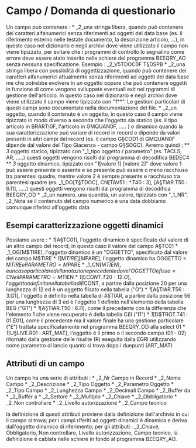 # Campo / Domanda di questionario
Un campo può contenere : 
 \* _2_una stringa libera, quando può contenere dei caratteri alfanumerici senza riferimenti ad oggetti del data base (es. il riferimento esterno nelle testate documento, la descrizione articolo, ...), in questo caso nel dizionario e negli archivi dove viene utilizzato il campo non viene tipizzato, per evitare che i programmi di controllo lo segnalino come errore deve essere stato inserito nelle schiere del programma B£EQRY_AO senza nessuna specificazione. Esempio :   _2_V5TDOC0F  T§DSPB
 \* _2_una stringa libera con possibilità di oggettizzazione, quando può contenere dei caratteri alfanumerici attualmente senza riferimenti ad oggetti del data base me che potrebbe evolvere in un oggetto oppure che può contenere oggetti in funzione di come vengono sviluppate eventuali exit nei rpgrammi di gestione dell'articolo. In questo caso nel dizionario e negli archivi dove viene utilizzato il campo viene tipizzato con "_1_\*\*". Le gestioni particolari di questi campi sono documentate nella documentazione del file.
 \* _2_un oggetto, quando il contenuto è un oggetto, in questo caso il campo viene tipizzato in modo diverso a seconda che l'oggetto sia statico (es. il tipo articolo in BRARTI0F, l'articolo in GMQUAN0F, ..... ) o dinamico quando la sua caratterizzazione può variare di record in record e dipende da valori presenti in altri campi del record (es. il campo G§COD1 di GMQUAN0F dipende dal valore del Tipo Giacenza - campo G§SOGC). Avremo quindi : 
 \*\* _3_ oggetto statico, tipizzato con "_1_tipo oggetto / parametro" (es. TACLS, AR, .....) questi oggetti vengono risolti dal programma di decodifica B£DEC4
 \*\* _3_ oggetto dinamico, tipizzato con "_1_[valore 1] [valore 2]" dove valore 1 può essere presente o assente e se presente può essere o meno racchiuso tra parentesi quadre, mentre valore 2 è sempre presente e racchiuso tra parentesi quadre (es. _1_DO[T§TDOC], CN[TAV51 : \*.T40 : 3], [A§TIAR.T50 : 6.I1], .....) questi oggetti vengono risolti dal programma di decodifica B£EQRY_OD
 \* _2_un numero, una quantità, un valore, tipizzato con "_1_NR". _2_Nota se il contenuto del campo numerico è una data dobbiamo comunque riferirci all'oggetto data

## Esempi caratterizzazione oggetti dinamici
Possiamo avere : 
 \* _1_[A§TC01], l'oggetto dinamico è specificato dal valore di un altro campo del record, in questo caso il valore del campo A§TC01
 \* _1_OG[M$TIRE], l'oggetto dinamico è un "OGGETTO", specificato dal valore del campo M$TIRE
 \* _1_[M$TIRE][M$PARE], l'oggetto dinamico ha OGGETTO = M$TIRE e PARAMETRO = M$PARE
 \* _1_CN[M$TIEN], è un caso particolare della notazione precedente dove l'OGGETTO è fisso = CN e il PARAMETRO = M$TIEN
 \* _1_[E$CONT.T20 : 12.O], l'oggetto è definito nella tabella di E$CONT, a partire dalla posizione 20 per una lunghezza di 12 ed è un oggetto fiisato nella tabella ("O")
 \* _1_[A§TIAR.T56 : 3.G1], l'oggetto è definito nella tabella di A§TIAR, a partire dalla posizione 56 per una lunghezza di 3 ed è l'oggetto 1 definito nell'elemento della tabella B£G ("G1")
 \* _1_[A§TIAR.T50 : 6.I1], come il precedente con la differenza che l'elemento 1 che viene recuperato è della tabella C£I ("I1")
 \* _1_[D$TROT.T41 : 01.E01], come il precedente ma il valore finale ha una gestione particolare ("E") trattata specificatamente nel programma B£EQRY_OD alla select 01
 \* _1_[U§LIVE.R01 : ART_MAT], l'oggetto è il primo o il secondo campo (01 - 02) ritornato dalla gestione delle risalite (R) eseguita dalla £GRI utilizzando come parametro di lancio quanto si trova dopo i duepunti (ART_MAT)

## Attributi di un campo
Un campo ha una serie di attributi : 
 \* _2_Nr Campo in Record
 \* _2_Nome Campo
 \* _2_Descrizione
 \* _2_Tipo Oggetto
 \* _2_Parametro Oggetto
 \* _2_Tipo Campo
 \* _2_Lunghezza Campo
 \* _2_Decimali Campo
 \* _2_Buffer da
 \* _2_Buffer a
 \* _2_Settore
 \* _2_Multiplo
 \* _2_Chiave
 \* _2_Obbligatorio
 \* _2_Non controllare
 \* _2_Livello autorizzazione
 \* _2_Campo tecnico

la definizione di questi attributi proviene dalla definizione dell'archivio in cui il campo si trova; per i campi riferiti ad oggetti dinamici è dinamica e deriva dall'oggetto dinamico di riferimento; per gli attributi :  _3_Chiave, Obbligatorio, Non controllare, Livello autorizzazione, Campo tecnico, la definizione è cablata nelle schiere in fondo al programma B£EQRY_AO.



